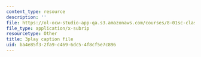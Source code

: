 ```yaml
---
content_type: resource
description: ''
file: https://ol-ocw-studio-app-qa.s3.amazonaws.com/courses/8-01sc-classical-mechanics-fall-2016/ba4e85f32fa9c4696dc54f8cf5e7c896_rd9d0WBFzt8.srt
file_type: application/x-subrip
resourcetype: Other
title: 3play caption file
uid: ba4e85f3-2fa9-c469-6dc5-4f8cf5e7c896
---
```

